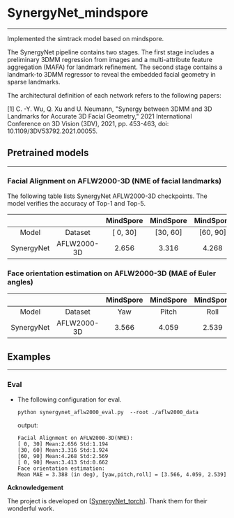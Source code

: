 # SynergyNet_mindspore

***
Implemented the simtrack model based on mindspore.

The SynergyNet pipeline contains two stages. The first stage includes a preliminary 3DMM regression from images and a multi-attribute feature aggregation (MAFA) for landmark refinement. The second stage contains a landmark-to 3DMM regressor to reveal the embedded facial geometry in sparse landmarks.

The architectural definition of each network refers to the following papers:

[1] C. -Y. Wu, Q. Xu and U. Neumann, "Synergy between 3DMM and 3D Landmarks for Accurate 3D Facial Geometry," 2021 International Conference on 3D Vision (3DV), 2021, pp. 453-463, doi: 10.1109/3DV53792.2021.00055.

## Pretrained models

***

### Facial Alignment on AFLW2000-3D (NME of facial landmarks)

The following table lists SynergyNet AFLW2000-3D checkpoints. The model verifies the accuracy
of Top-1 and Top-5.

|  | | MindSpore | MindSpore |  MindSpore |  MindSpore  | Pytorch_official | Pytorch_official | Pytorch_official |Pytorch_official || |
|:-----:|:---------:|:---------:|:----------:|:-----------:|:-----------:|:-----------:|:---------:|:---------:|:---------:|:-----------:|:-----------:|
| Model | Dataset |  [ 0, 30] | [30, 60] | [60, 90] | [ 0, 90] |[ 0, 30] | [30, 60] |[60, 90] |[ 0, 90] |Download | Config |
| SynergyNet | AFLW2000-3D | 2.656 |3.316|4.268|3.413|2.656|3.316|4.268|3.413|

### Face orientation estimation on AFLW2000-3D (MAE of Euler angles)

|  | | MindSpore | MindSpore |  MindSpore |  MindSpore  | Pytorch_official | Pytorch_official |  Pytorch_official |Pytorch_official || |
|:-----:|:---------:|:---------:|:----------:|:-----------:|:-----------:|:-----------:|:---------:|:---------:|:---------:|:---------:|:---------:|
| Model | Dataset | Yaw  | Pitch | Roll | Mean MAE |Yaw  | Pitch | Roll | Mean MAE |Download | Config |
| SynergyNet | AFLW2000-3D |3.566  |4.059 |2.539|3.388|3.566  |4.059|2.539|3.388|

## Examples

***

### Eval

- The following configuration for eval.

  ```shell
  python synergynet_aflw2000_eval.py  --root ./aflw2000_data
  ```

  output:

  ```text
  Facial Alignment on AFLW2000-3D(NME):
  [ 0, 30] Mean:2.656 Std:1.194
  [30, 60] Mean:3.316 Std:1.924
  [60, 90] Mean:4.268 Std:2.569
  [ 0, 90] Mean:3.413 Std:0.662
  Face orientation estimation:
  Mean MAE = 3.388 (in deg), [yaw,pitch,roll] = [3.566, 4.059, 2.539]
  ```
  
**Acknowledgement**

The project is developed on [<a href="https://choyingw.github.io/works/SynergyNet">SynergyNet_torch</a>]. Thank them for their wonderful work. 
